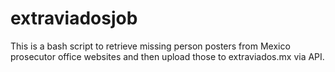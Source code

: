# extraviadosjob

This is a bash script to retrieve missing person posters from Mexico prosecutor office websites and then upload those to extraviados.mx via API.
